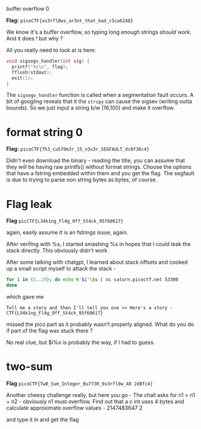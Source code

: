 buffer overflow 0

**Flag:** `picoCTF{ov3rfl0ws_ar3nt_that_bad_c5ca6248}`

We know it's a buffer overflow, so typing long enough strings _should_ work.
And it does ! but why ?

All you really need to look at is here:

```c
void sigsegv_handler(int sig) {
  printf("%s\n", flag);
  fflush(stdout);
  exit(1);
}
```

The `sigsegv_handler` function is called when a segmentation fault occurs. A bit of googling reveals that
it the ``strcpy`` can cause the sigsev (writing outta bounds). So we just input a string b/w (16,100) and make it overflow.

# format string 0

**Flag:** `picoCTF{7h3_cu570m3r_15_n3v3r_SEGFAULT_dc0f36c4}`

Didn't even download the binary - reading the title, you can assume that
they _will_ be having raw printfs() without format strings. Choose the options that have a fstring embedded within them
and you get the flag. The segfault is due to trying to parse non string bytes as bytes, of course.

# Flag leak

**Flag** `picCTF{L34k1ng_Fl4g_0ff_St4ck_95f60617}`

again, easily assume it is an fstrings issue, again.

After verifing with %s, I started smashing %s in hopes that I could leak the stack directly.
This obviously didn't work

After some talking with chatgpt, I learned about stack offsets and cooked up a small script myself to attack the stack -
```zsh
for i in {1..29}; do echo %"$i"\$s | nc saturn.picoctf.net 53300
done
```
which gave me
```
Tell me a story and then I'll tell you one >> Here's a story -
CTF{L34k1ng_Fl4g_0ff_St4ck_95f60617}
```

missed the pico part as it probably wasn't properly aligned. What do you do if part of the flag was stuck there ?

No real clue, but $i%x is probably the way, if I had to guess.

# two-sum

**Flag** `picoCTF{Tw0_Sum_Integer_Bu773R_0v3rfl0w_48
2d8fc4}`

Another cheesy challenge really, but here you go -
The chall asks for n1 > n1 + n2 - obviously n1 must overflow.
Find out that a c int uses 4 bytes and calculate approximate overflow values -
2147483647 2

and type it in and get the flag
